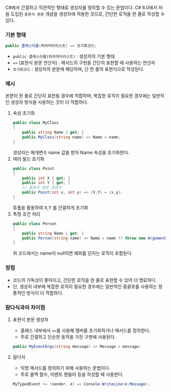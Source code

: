 C#에서 간결하고 직관적인 형태로 생성자를 정의할 수 있는 문법이다.
C# 6.0에서 처음 도입된 `표현식 본문` 개념을 생성자에 적용한 것으로, 간단한 로직을 한 줄로 작성할 수 있다.

### 기본 형태
```csharp
public 클래스이름(파라미터리스트) => 초기화코드;
```
- `public 클래스이름(파라미터리스트)` : 생성자의 기본 형태
- `=>` (표현식 본문 연산자) : 메서드의 구현을 간단히 표현할 때 사용하는 연산자
- `초기화코드` : 생성자의 본문에 해당하며, 단 한 줄의 표현식으로 작성된다.

### 예시
본문이 한 줄로 간단히 표현될 경우에 적합하며, 복잡한 로직이 필요한 경우에는 일반적인 생성자 방식을 사용하는 것이 더 적합하다.

1. 속성 초기화
	```csharp
	public class MyClass
	{
		public string Name { get; }
		public MyClass(string name) => Name = name;
	}
	```
	생성자는 매개변수 name 값을 받아 Name 속성을 초기화한다.
2. 여러 필드 초기화
	```csharp
	public class Point
	{
		public int X { get; }
		public int Y { get; }
		// 표현식 본문 생성자
		public Point(int x, int y) => (X,Y) = (x,y);
	}
	```
	튜플을 활용하여 X,Y 를 간결하게 초기화
3. 특정 조건 처리
	```csharp
	public class Person
	{
		public string Name { get; }
		public Person(string name) => Name = name ?? throw new ArgumentNullException(nameof(name));
	}
	```
	위 코드에서는 name이 null이면 예외를 던지는 로직이 포함된다.

### 장점
- 코드의 가독성이 좋아지고, 간단한 로직을 한 줄로 표현할 수 있어 더 명료하다.
- 단, 생성자 내부에 복잡한 로직이 필요한 경우에는 일반적인 중괄호를 사용하는 정통적인 방식이 더 적합하다.

### 람다식과의 차이점

1. 표현식 본문 생성자
	- 클래스 내부에서 `=>`를 사용해 멤버를 초기화하거나 메서드를 정의한다.
	- 주로 간결하고 단순한 동작을 가진 구현에 사용된다.
	```csharp
	public MyEventArgs(string message) => Message = message;
	```

2. 람다식
	- 익명 메서드를 정의하기 위해 사용하는 문법이다.
	- 주로 콜백 함수, 이벤트 핸들러 등을 작성할 때 사용한다.
	```csharp
	MyTypedEvent += (sender, e) => Console.WriteLine(e.Message);
	```


